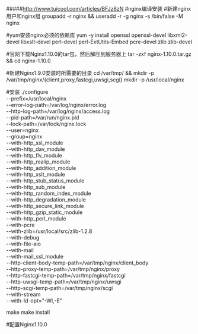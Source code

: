 #####http://www.tuicool.com/articles/BFJz6zN
#nginx编译安装
#新建nginx用户和nginx组
groupadd -r nginx && useradd -r -g nginx -s /bin/false -M nginx

#yum安装nginx必须的依赖库
yum -y install openssl openssl-devel libxml2-devel libxslt-devel perl-devel perl-ExtUtils-Embed pcre-devel zlib zlib-devel

#官网下载Nginx1.10.0的tar包，然后解压到服务器上
tar -zxf nginx-1.10.0.tar.gz && cd nginx-1.10.0

#新建Nginx1.9.0安装时所需要的目录
cd /var/tmp/ && mkdir -p /var/tmp/nginx/{client,proxy,fastcgi,uwsgi,scgi}
mkdir -p /usr/local/nginx

#安装
./configure \
--prefix=/usr/local/nginx \
--error-log-path=/var/log/nginx/error.log \
--http-log-path=/var/log/nginx/access.log \
--pid-path=/var/run/nginx.pid  \
--lock-path=/var/lock/nginx.lock \
--user=nginx \
--group=nginx \
--with-http_ssl_module \
--with-http_dav_module \
--with-http_flv_module \
--with-http_realip_module \
--with-http_addition_module \
--with-http_xslt_module \
--with-http_stub_status_module \
--with-http_sub_module \
--with-http_random_index_module \
--with-http_degradation_module \
--with-http_secure_link_module \
--with-http_gzip_static_module \
--with-http_perl_module \
--with-pcre \
--with-zlib=/usr/local/src/zlib-1.2.8 \
--with-debug \
--with-file-aio \
--with-mail \
--with-mail_ssl_module \
--http-client-body-temp-path=/var/tmp/nginx/client_body \
--http-proxy-temp-path=/var/tmp/nginx/proxy \
--http-fastcgi-temp-path=/var/tmp/nginx/fastcgi \
--http-uwsgi-temp-path=/var/tmp/nginx/uwsgi \
--http-scgi-temp-path=/var/tmp/nginx/scgi \
--with-stream \
--with-ld-opt="-Wl,-E"

make
make install

#配置Nginx1.10.0

